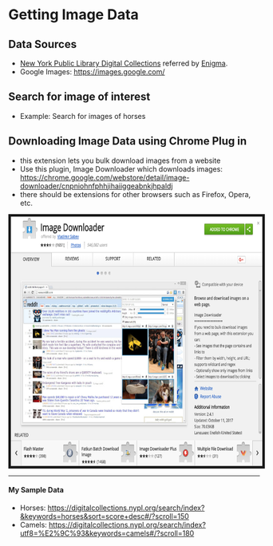 # Getting Image Data

## Data Sources
* [New York Public Library Digital Collections](https://digitalcollections.nypl.org) referred by [Enigma](https://www.enigma.com). 
* Google Images:  https://images.google.com/

## Search for image of interest
- Example:  Search for images of horses

## Downloading Image Data using Chrome Plug in  
- this extension lets you bulk download images from a website
- Use this plugin, Image Downloader which downloads images:  
https://chrome.google.com/webstore/detail/image-downloader/cnpniohnfphhjihaiiggeabnkjhpaldj
- there should be extensions for other browsers such as Firefox, Opera, etc. 

<img src="../images/image_downloader.png" align="center"  height="500" width="750" border="5" > 
 
---
#### My Sample Data
* Horses:  https://digitalcollections.nypl.org/search/index?&keywords=horses&sort=score+desc#/?scroll=150  
* Camels:  https://digitalcollections.nypl.org/search/index?utf8=%E2%9C%93&keywords=camels#/?scroll=180
